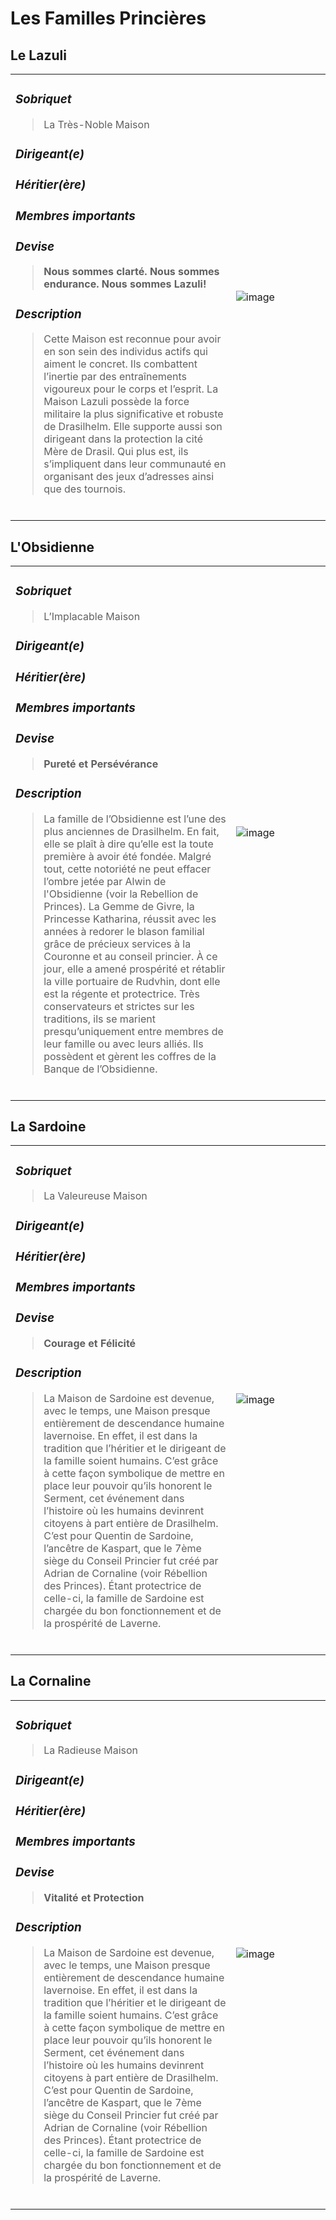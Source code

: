 # Les Familles Princières

## Le Lazuli

<table>
<tr>
<td width="70%">

### _Sobriquet_ 
> La Très-Noble Maison
### _Dirigeant(e)_
### _Héritier(ère)_
### _Membres importants_
### _Devise_
> **Nous sommes clarté. Nous sommes endurance. Nous sommes Lazuli!**  

### _Description_
> Cette Maison est reconnue pour avoir en son sein des individus actifs qui aiment le concret. Ils combattent l’inertie par des entraînements vigoureux pour le corps et l’esprit. La Maison Lazuli possède la force militaire la plus significative et robuste de Drasilhelm. Elle supporte aussi son dirigeant dans la protection la cité Mère de Drasil. Qui plus est, ils s’impliquent
dans leur communauté en organisant des jeux d’adresses ainsi que des tournois.

</br>

</td>
<td width="30%">

![image](https://github.com/user-attachments/assets/675a5904-1324-4719-bca2-3a3a5a2c8230)


</td>
</tr>
</table>

## L'Obsidienne

<table>
<tr>
<td width="70%">

### _Sobriquet_ 
> L’Implacable Maison
### _Dirigeant(e)_
### _Héritier(ère)_
### _Membres importants_
### _Devise_
> **Pureté et Persévérance**  

### _Description_
> La famille de l’Obsidienne est l’une des plus anciennes de Drasilhelm. En fait, elle se plaît à dire qu’elle est la toute première à avoir été fondée. Malgré tout, cette notoriété ne peut effacer l’ombre jetée par Alwin de l'Obsidienne (voir la Rebellion de Princes). La Gemme de Givre, la Princesse Katharina, réussit avec les
années à redorer le blason familial grâce de précieux services à la Couronne et au conseil princier. À ce jour, elle a amené prospérité et rétablir la ville portuaire de Rudvhin, dont elle est la régente et protectrice. Très conservateurs et strictes sur les traditions, ils se marient presqu’uniquement entre membres de leur famille ou avec leurs alliés. 
> Ils possèdent et gèrent les coffres de la Banque de l’Obsidienne.


</br>

</td>
<td width="30%">

![image](https://github.com/user-attachments/assets/873cf13c-112d-4f62-b144-5a8cc9c03c4a)

</td>
</tr>
</table>

## La Sardoine

<table>
<tr>
<td width="70%">

### _Sobriquet_ 
> La Valeureuse Maison
### _Dirigeant(e)_
### _Héritier(ère)_
### _Membres importants_
### _Devise_
> **Courage et Félicité**  

### _Description_
> La Maison de Sardoine est devenue, avec le temps, une Maison presque entièrement de descendance humaine lavernoise. En effet, il est dans la tradition que l’héritier et le dirigeant de la famille soient humains. C’est grâce à cette façon symbolique de mettre en place leur pouvoir qu’ils honorent le Serment, cet événement dans l’histoire où les humains devinrent citoyens à part entière de Drasilhelm. C’est pour Quentin de Sardoine, l’ancêtre de Kaspart, que le 7ème siège du Conseil Princier fut créé par Adrian de Cornaline (voir Rébellion des Princes). Étant protectrice de celle-ci, la famille de Sardoine est chargée du bon fonctionnement et de la prospérité de Laverne.


</br>

</td>
<td width="30%">

![image](https://github.com/user-attachments/assets/bd60fc25-aa9c-49c1-ae01-d510fc531f63)

</td>
</tr>
</table>

## La Cornaline

<table>
<tr>
<td width="70%">

### _Sobriquet_ 
> La Radieuse Maison
### _Dirigeant(e)_
### _Héritier(ère)_
### _Membres importants_
### _Devise_
> **Vitalité et Protection**  

### _Description_
> La Maison de Sardoine est devenue, avec le temps, une Maison presque entièrement de descendance humaine lavernoise. En effet, il est dans la tradition que l’héritier et le dirigeant de la famille soient humains. C’est grâce à cette façon symbolique de mettre en place leur pouvoir qu’ils honorent le Serment, cet événement dans l’histoire où les humains devinrent citoyens à part entière de Drasilhelm. C’est pour Quentin de Sardoine, l’ancêtre de Kaspart, que le 7ème siège du Conseil Princier fut créé par Adrian de Cornaline (voir Rébellion des Princes). Étant protectrice de celle-ci, la famille de Sardoine est chargée du bon fonctionnement et de la prospérité de Laverne.


</br>

</td>
<td width="30%">

![image](https://github.com/user-attachments/assets/17794913-27d1-469c-8c6f-0498e6976452)


</td>
</tr>
</table>
